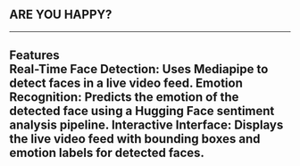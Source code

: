 ## ARE YOU HAPPY? ##
---
Features<br>
Real-Time Face Detection: Uses Mediapipe to detect faces in a live video feed.
Emotion Recognition: Predicts the emotion of the detected face using a Hugging Face sentiment analysis pipeline.
Interactive Interface: Displays the live video feed with bounding boxes and emotion labels for detected faces.
---

